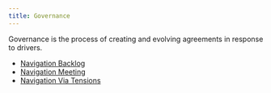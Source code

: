 ```yaml
---
title: Governance
---
```




Governance is the process of creating and evolving agreements in response to drivers.



* [Navigation Backlog](navigation-backlog.html)
* [Navigation Meeting](navigation-meeting.html)
* [Navigation Via Tensions](navigation-via-tensions.html)


